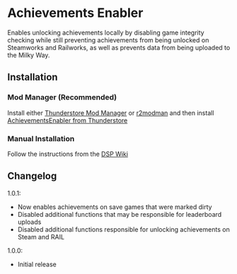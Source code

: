 # Achievements Enabler

Enables unlocking achievements locally by disabling game integrity checking while still preventing achievements from being unlocked on Steamworks and Railworks, as well as prevents data from being uploaded to the Milky Way.

## Installation

### Mod Manager (Recommended)

Install either [Thunderstore Mod Manager](https://www.overwolf.com/app/Thunderstore-Thunderstore_Mod_Manager) or [r2modman](https://dsp.thunderstore.io/package/ebkr/r2modman/) and then install [AchievementsEnabler from Thunderstore](https://dsp.thunderstore.io/package/PhantomGamers/AchievementsEnabler/)

### Manual Installation

Follow the instructions from the [DSP Wiki](https://dsp-wiki.com/Modding:Getting_Started)

## Changelog

1.0.1:

- Now enables achievements on save games that were marked dirty
- Disabled additional functions that may be responsible for leaderboard uploads
- Disabled additional functions responsible for unlocking achievements on Steam and RAIL

1.0.0:

- Initial release
